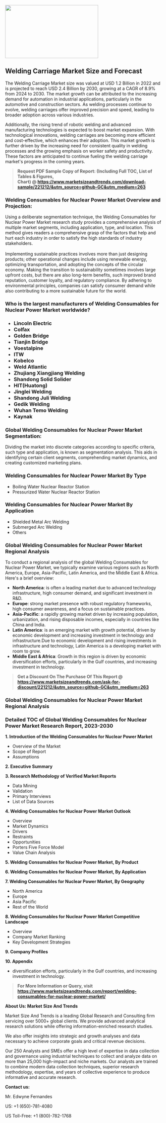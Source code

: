 <p><img class="alignnone size-medium wp-image-20088" src="https://ffe5etoiles.com/wp-content/uploads/2024/12/MST1-300x171.png" alt="" width="300" height="171" /></p><h2>Welding Carriage Market Size and Forecast</h2><p>The Welding Carriage Market size was valued at USD 1.2 Billion in 2022 and is projected to reach USD 2.4 Billion by 2030, growing at a CAGR of 8.9% from 2024 to 2030. The market growth can be attributed to the increasing demand for automation in industrial applications, particularly in the automotive and construction sectors. As welding processes continue to evolve, welding carriages offer improved precision and speed, leading to broader adoption across various industries.</p><p>Additionally, the rising trend of robotic welding and advanced manufacturing technologies is expected to boost market expansion. With technological innovations, welding carriages are becoming more efficient and cost-effective, which enhances their adoption. This market growth is further driven by the increasing need for consistent quality in welding processes and the growing emphasis on worker safety and productivity. These factors are anticipated to continue fueling the welding carriage market's progress in the coming years.</p></p><blockquote id="" class=""><strong>Request PDF Sample Copy of Report: (Including Full TOC, List of Tables &amp; Figures, Chart)&nbsp;@&nbsp;<strong><a href="https://www.marketsizeandtrends.com/download-sample/221212/&utm_source=github-GC&utm_medium=263" target="_blank">https://www.marketsizeandtrends.com/download-sample/221212/&utm_source=github-GC&utm_medium=263</a></strong></strong></blockquote><h3 id="" class="">Welding Consumables for Nuclear Power Market&nbsp;Overview and Projection:</h3><p id="" class="">Using a deliberate segmentation technique, the Welding Consumables for Nuclear Power Market research study provides a comprehensive analysis of multiple market segments, including application, type, and location. This method gives readers a comprehensive grasp of the factors that help and hurt each industry in order to satisfy the high standards of industry stakeholders. <br /> <br />Implementing sustainable practices involves more than just designing products; other operational changes include using renewable energy, optimizing transportation, and adopting the concepts of the circular economy. Making the transition to sustainability sometimes involves large upfront costs, but there are also long-term benefits, such improved brand reputation, customer loyalty, and regulatory compliance. By adhering to environmental principles, companies can satisfy consumer demand while also contributing to a more sustainable future for the world.</p><h3 id="" class="">Who is the largest manufacturers of&nbsp;Welding Consumables for Nuclear Power Market worldwide?</h3><h3 class=""><p><ul><li>Lincoln Electric </li><li> Colfax </li><li> Golden Bridge </li><li> Tianjin Bridge </li><li> Voestalpine </li><li> ITW </li><li> Kobelco </li><li> Weld Atlantic </li><li> Zhujiang Xiangjiang Welding </li><li> Shandong Solid Solider </li><li> HIT(Huatong) </li><li> Jinglei Welding </li><li> Shandong Juli Welding </li><li> Gedik Welding </li><li> Wuhan Temo Welding </li><li> Kaynak</li></ul></p></h3><h3 id="" class="">Global&nbsp;Welding Consumables for Nuclear Power Market Segmentation:</h3><p id="" class="">Dividing the market into discrete categories according to specific criteria, such type and application, is known as segmentation analysis. This aids in identifying certain client segments, comprehending market dynamics, and creating customized marketing plans.</p><h3 id="" class="">Welding Consumables for Nuclear Power Market&nbsp;By Type</h3><p><p><ul><li>Boiling Water Nuclear Reactor Station</li><li> Pressurized Water Nuclear Reactor Station</p></li></ul></p></p><h3 id="" class="">Welding Consumables for Nuclear Power Market&nbsp;By Application</h3><p class=""><p><ul><li>Shielded Metal Arc Welding</li><li> Submerged Arc Welding</li><li> Others</li></ul></p></p><h3 id="" class="">Global Welding Consumables for Nuclear Power Market Regional Analysis</h3><p id="" class="">To conduct a regional analysis of the global Welding Consumables for Nuclear Power Market, we typically examine various regions such as North America, Europe, Asia-Pacific, Latin America, and the Middle East &amp; Africa. Here's a brief overview:</p><ul><li><strong>North America</strong>: is often a leading market due to advanced technology infrastructure, high consumer demand, and significant investment in R&amp;D.</li><li><strong>Europe</strong>: strong market presence with robust regulatory frameworks, high consumer awareness, and a focus on sustainable practices.</li><li><strong>Asia-Pacific</strong>: a rapidly growing market driven by increasing population, urbanization, and rising disposable incomes, especially in countries like China and India.</li><li><strong>Latin America</strong>: is an emerging market with growth potential, driven by economic development and increasing investment in technology and infrastructure.Due to economic development and rising investments in infrastructure and technology, Latin America is a developing market with room to grow.</li><li><strong>Middle East &amp; Africa</strong>: Growth in this region is driven by economic diversification efforts, particularly in the Gulf countries, and increasing investment in technology.</li></ul><blockquote id="" class=""><strong>Get a Discount On The Purchase Of This Report @ <strong><a href="https://www.marketsizeandtrends.com/ask-for-discount/221212/&utm_source=github-GC&utm_medium=263" target="_blank">https://www.marketsizeandtrends.com/ask-for-discount/221212/&utm_source=github-GC&utm_medium=263</a></strong></strong></blockquote><h3 id="" class="">Global Welding Consumables for Nuclear Power Market Regional Analysis</h3><h3 id="" class="">Detailed TOC of Global Welding Consumables for Nuclear Power Market Research Report, 2023-2030</h3><p id="" class=""><strong>1. Introduction of the Welding Consumables for Nuclear Power Market</strong></p><ul><li>Overview of the Market</li><li>Scope of Report</li><li>Assumptions</li></ul><p id="" class=""><strong>2. Executive Summary</strong></p><p id="" class=""><strong>3. Research Methodology of Verified Market Reports</strong></p><ul><li>Data Mining</li><li>Validation</li><li>Primary Interviews</li><li>List of Data Sources</li></ul><p id="" class=""><strong>4. Welding Consumables for Nuclear Power Market Outlook</strong></p><ul><li>Overview</li><li>Market Dynamics</li><li>Drivers</li><li>Restraints</li><li>Opportunities</li><li>Porters Five Force Model</li><li>Value Chain Analysis</li></ul><p id="" class=""><strong>5. Welding Consumables for Nuclear Power Market, By Product</strong></p><p id="" class=""><strong>6. Welding Consumables for Nuclear Power Market, By Application</strong></p><p id="" class=""><strong>7. Welding Consumables for Nuclear Power Market, By Geography</strong></p><ul><li>North America</li><li>Europe</li><li>Asia Pacific</li><li>Rest of the World</li></ul><p id="" class=""><strong>8. Welding Consumables for Nuclear Power Market Competitive Landscape</strong></p><ul><li>Overview</li><li>Company Market Ranking</li><li>Key Development Strategies</li></ul><p id="" class=""><strong>9. Company Profiles</strong></p><p id="" class=""><strong>10. Appendix</strong></p><ul><li>diversification efforts, particularly in the Gulf countries, and increasing investment in technology.</li></ul><blockquote id="" class=""><strong>For More Information or Query, visit <strong><strong><a href="https://www.marketsizeandtrends.com/report/welding-consumables-for-nuclear-power-market/" target="_blank">https://www.marketsizeandtrends.com/report/welding-consumables-for-nuclear-power-market/</a></strong></strong></strong></blockquote><p id="" class=""><strong>About Us: Market Size And Trends</strong></p><p id="" class="">Market Size And Trends is a leading Global Research and Consulting firm servicing over 5000+ global clients. We provide advanced analytical research solutions while offering information-enriched research studies.</p><p id="" class="">We also offer insights into strategic and growth analyses and data necessary to achieve corporate goals and critical revenue decisions.</p><p id="" class="">Our 250 Analysts and SMEs offer a high level of expertise in data collection and governance using industrial techniques to collect and analyze data on more than 25,000 high-impact and niche markets. Our analysts are trained to combine modern data collection techniques, superior research methodology, expertise, and years of collective experience to produce informative and accurate research.</p><p id="" class=""><strong>Contact us:</strong></p><p id="" class="">Mr. Edwyne Fernandes</p><p id="" class="">US: +1 (650)-781-4080</p><p id="" class="">US Toll-Free: +1 (800)-782-1768</p>
